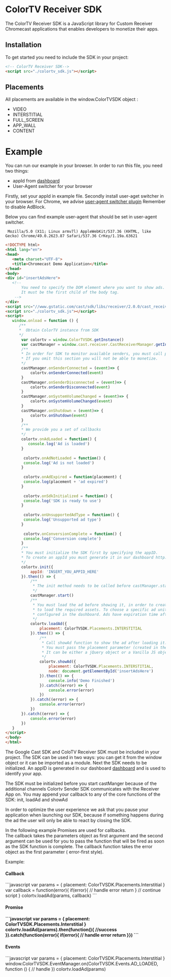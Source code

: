 <h1> ColorTV Receiver SDK </h1>

The ColorTV Receiver SDK is a JavaScript library for Custom Receiver Chromecast applications that enables developers to monetize their apps.
 
 <h2>Installation</h2>
 
 To get started you need to include the SDK in your project:
 ```html
 <!-- ColorTV Receiver SDK-->
 <script src="./colortv_sdk.js"></script>
 ```
  <h2>Placements</h2>  
 
 All placements are available in the window.ColorTVSDK object :
<ul>
 <li>VIDEO</li>
 <li>INTERSTITIAL</li>
 <li>FULL_SCREEN</li>
 <li>APP_WALL</li>
 <li>CONTENT</li>
</ul>
 <h1>Example</h1>
 
You can run our example in your browser. In order to run this file, you need two things:
* appId from [dashboard](http://www.colortv.com/dashboard)
* User-Agent switcher for your browser

Firstly, set your appId in example file. Secondly install user-aget switcher in your browser.
 For Chrome, we advise [user-agent switcher plugin](https://chrome.google.com/webstore/detail/user-agent-switcher-for-c/djflhoibgkdhkhhcedjiklpkjnoahfmg ) 
 Remember to disable AdBlock.  
 
 Below you can find example user-agent that should be set in user-agent switcher. 
```useragent
 Mozilla/5.0 (X11; Linux armv7l) AppleWebKit/537.36 (KHTML, like Gecko) Chrome/49.0.2623.87 Safari/537.36 CrKey/1.19a.63621  
 ```
 ```html
 <!DOCTYPE html>
<html lang="en">
<head>
    <meta charset="UTF-8">
    <title>Chromecast Demo Application</title>
</head>
<body>
<div id="insertAdsHere">
    <!--
        You need to specify the DOM element where you want to show ads.
        It must be the first child of the body tag.
     -->
</div>
<script src="//www.gstatic.com/cast/sdk/libs/receiver/2.0.0/cast_receiver.js"></script>
<script src="./colortv_sdk.js"></script>
<script>
    window.onload = function () {
       /**
       *  Obtain ColorTV instance from SDK
       */
        var colortv = window.ColorTVSDK.getInstance() 
        var castManager = window.cast.receiver.CastReceiverManager.getInstance()
        /**
        * In order for SDK to monitor available senders, you must call proper functions in castSDK callbacks.
        * If you omit this section you will not be able to monetize.
        */
        castManager.onSenderConnected = (event)=> {
            colortv.onSenderConnected(event)
        }
        castManager.onSenderDisconnected = (event)=> {
            colortv.onSenderDisconnected(event)
        }
        castManager.onSystemVolumeChanged = (event)=> {
            colortv.onSystemVolumeChanged(event)
        }
        castManager.onShutdown = (event)=> {
            colortv.onShutdown(event)
        }
        /**
        * We provide you a set of callbacks
        */
        colortv.onAdLoaded = function() {
           console.log('Ad is loaded')
        }
        
         colortv.onAdNotLoaded = function() {
         console.log('Ad is not loaded')
        }
        
         colortv.onAdExpired = function(placement) {
         console.log(placement + 'ad expired')
        }
        
         colortv.onSdkInitialized = function() {
         console.log('SDK is ready to use')
        }
        
         colortv.onUnsupportedAdType = function() {
         console.log('Unsupported ad type')
        }
        
         colortv.onConversionComplete = function() {
         console.log('Conversion complete')
        }
        /**
        * You must initialize the SDK first by specifying the appID.
        * To create an appId you must generate it in our dashboard http://www.colortv.com/dashboard
        */
        colortv.init({
            appId: 'INSERT_YOU_APPID_HERE'
        }).then(() => {
            /**
             * The init method needs to be called before castManager.start() to establish the correct channel connection.
             */
            castManager.start()
            /**
             * You must load the ad before showing it, in order to create the optimal user experience you should provide enough time
             * to load the required assets. To choose a specific ad unit to show, call the loadAd with appropriate placement that is 
             * configured in the dashboard. Ads have expiration time after being loaded (~10 minutes).
             */
            colortv.loadAd({
                placement: ColorTVSDK.Placements.INTERSTITIAL
            }).then(() => {
                /**
                 * Call showAd function to show the ad after loading it.  
                 * You must pass the placement parameter (created in the dashboard) and node HTML DOM element you want us to append to.
                 * It can be either a jQuery object or a Vanilla JS object.
                 */
                colortv.showAd({
                    placement: ColorTVSDK.Placements.INTERSTITIAL,
                    node: document.getElementById('insertAdsHere')
                }).then(() => {
                    console.info('Demo Finished')
                }).catch((error) => {
                    console.error(error)
                })
            }).catch((error) => {
                console.error(error)
            })
        }).catch((error) => {
            console.error(error)
        })
    }
</script>
</body>
</html>
 ```
 The Google Cast SDK and ColoTV Receiver SDK must be included in your project. 
 The SDK can be used in two ways: you can get it from the window object or it can be imported as a module.
 Next the SDK needs to be initialized. An appID is generated in our dashboard [dashboard](http://www.colortv.com/dashboard) and is used to identify your app.
 
The SDK must be initialized before you start castManger because of the additional channels Colortv Sender SDK communicates with the Receiver App on.
You may append your callback to any of the core functions of the SDK: init, loadAd and showAd 
 
In order to optimize the user experience we ask that you pause your application when launching our SDK, because if something happens during the ad the user will only be able to react by closing the SDK. 
 
In the following example Promises are used for callbacks.  
The callback takes the parameters object as first argument and the second argument can be used for you to pass the function that will be fired as soon as the SDK function is complete. 
The callback function takes the error object as the first parameter ( error-first style).
 
 Example:
 <h4>Callback</h4>
 ```javascript
 var params = {
    placement: ColorTVSDK.Placements.Interstitial
 }
 var callback = function(error){
  if(error){
    // handle error
    return
  }
  // continue script
 }
 colortv.loadAd(params, callback)
 ```
 <h4>Promise<h4/>
 ```javascript
 var params = {
    placement: ColorTVSDK.Placements.Interstitial
 }
 colortv.loadAd(params).then(function(){
    //success
 }).catch(function(error){
  if(error){
  // handle error
  return
  }})
 ```
 <h4>Events</h4>
 ```javascript
  var params = {
    placement: ColorTVSDK.Placements.Interstitial
 }
  window.ColorTVSDK.EventManager.on(ColorTVSDK.Events.AD_LOADED, function () {
      // handle
    })
  colortv.loadAd(params)
   
 ```
